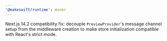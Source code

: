 ```yaml
---
'@makeswift/runtime': minor
---
```


Next.js 14.2 compatibility fix: decouple `PreviewProvider`'s message channel setup from the middleware creation to make store initialization compatible with React's strict mode.
